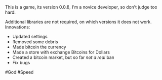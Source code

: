This is a game, its version 0.0.8, I'm a novice developer, so don't judge too hard.

Additional libraries are not required, on which versions it does not work.
Innovations:

- Updated settings
- Removed some debris
- Made bitcoin the currency
- Made a store with exchange Bitcoins for Dollars
- Created a bitcoin market, but so far _not a real_ ban
- Fix bugs

#God #Speed
